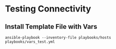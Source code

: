 # Testing Connectivity
## Install Template File with Vars
`ansible-playbook --inventory-file playbooks/hosts playbooks/vars_test.yml`